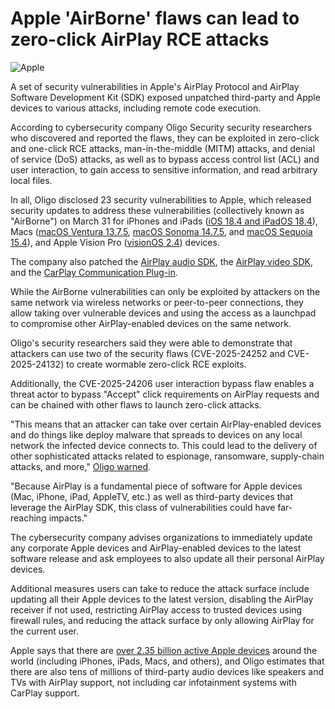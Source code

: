 # Apple 'AirBorne' flaws can lead to zero-click AirPlay RCE attacks

![Apple](https://www.bleepstatic.com/content/hl-images/2022/12/19/Apple.jpg)

A set of security vulnerabilities in Apple's AirPlay Protocol and AirPlay Software Development Kit (SDK) exposed unpatched third-party and Apple devices to various attacks, including remote code execution.

According to cybersecurity company Oligo Security security researchers who discovered and reported the flaws, they can be exploited in zero-click and one-click RCE attacks, man-in-the-middle (MITM) attacks, and denial of service (DoS) attacks, as well as to bypass access control list (ACL) and user interaction, to gain access to sensitive information, and read arbitrary local files.

In all, Oligo disclosed 23 security vulnerabilities to Apple, which released security updates to address these vulnerabilities (collectively known as "AirBorne") on March 31 for iPhones and iPads ([iOS 18.4 and iPadOS 18.4](https://support.apple.com/en-us/122371)), Macs ([macOS Ventura 13.7.5](https://support.apple.com/en-us/122375), [macOS Sonoma 14.7.5](https://support.apple.com/en-us/122374), and [macOS Sequoia 15.4](https://support.apple.com/en-us/122373)), and Apple Vision Pro ([visionOS 2.4](https://support.apple.com/en-us/122378)) devices.

The company also patched the [AirPlay audio SDK](https://support.apple.com/en-us/122403), the [AirPlay video SDK](https://support.apple.com/en-us/122403), and the [CarPlay Communication Plug-in](https://support.apple.com/en-us/122403).

While the AirBorne vulnerabilities can only be exploited by attackers on the same network via wireless networks or peer-to-peer connections, they allow taking over vulnerable devices and using the access as a launchpad to compromise other AirPlay-enabled devices on the same network.

Oligo's security researchers said they were able to demonstrate that attackers can use two of the security flaws (CVE-2025-24252 and CVE-2025-24132) to create wormable zero-click RCE exploits.

Additionally, the CVE-2025-24206 user interaction bypass flaw enables a threat actor to bypass "Accept" click requirements on AirPlay requests and can be chained with other flaws to launch zero-click attacks.

"This means that an attacker can take over certain AirPlay-enabled devices and do things like deploy malware that spreads to devices on any local network the infected device connects to. This could lead to the delivery of other sophisticated attacks related to espionage, ransomware, supply-chain attacks, and more," [Oligo warned](https://www.oligo.security/blog/airborne).

"Because AirPlay is a fundamental piece of software for Apple devices (Mac, iPhone, iPad, AppleTV, etc.) as well as third-party devices that leverage the AirPlay SDK, this class of vulnerabilities could have far-reaching impacts."

The cybersecurity company advises organizations to immediately update any corporate Apple devices and AirPlay-enabled devices to the latest software release and ask employees to also update all their personal AirPlay devices.

Additional measures users can take to reduce the attack surface include updating all their Apple devices to the latest version, disabling the AirPlay receiver if not used, restricting AirPlay access to trusted devices using firewall rules, and reducing the attack surface by only allowing AirPlay for the current user.

Apple says that there are [over 2.35 billion active Apple devices](https://security.apple.com/) around the world (including iPhones, iPads, Macs, and others), and Oligo estimates that there are also tens of millions of third-party audio devices like speakers and TVs with AirPlay support, not including car infotainment systems with CarPlay support.